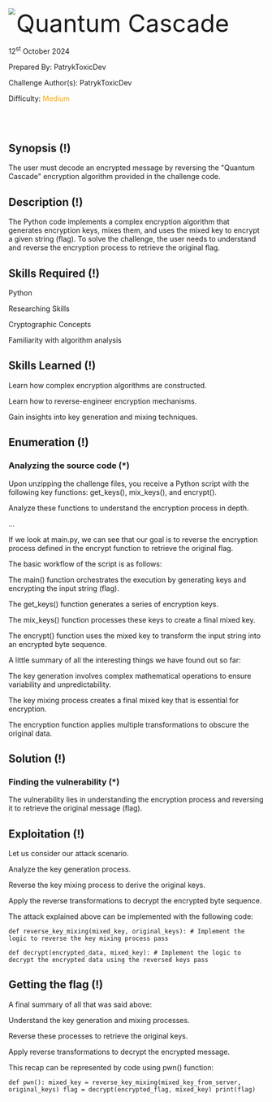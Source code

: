 <img src='https://github.com/hackthebox/public-templates/blob/master/assets/banner.png' style='zoom: 80%;' align=left /> <font size='10'>Quantum Cascade</font>

12<sup>st</sup> October 2024

Prepared By: PatrykToxicDev

Challenge Author(s): PatrykToxicDev

Difficulty: <font color='orange'>Medium</font>

<br><br>

## Synopsis (!)
The user must decode an encrypted message by reversing the "Quantum Cascade" encryption algorithm provided in the challenge code.

## Description (!)
The Python code implements a complex encryption algorithm that generates encryption keys, mixes them, and uses the mixed key to encrypt a given string (flag). To solve the challenge, the user needs to understand and reverse the encryption process to retrieve the original flag.

## Skills Required (!)
Python

Researching Skills

Cryptographic Concepts

Familiarity with algorithm analysis

## Skills Learned (!)
Learn how complex encryption algorithms are constructed.

Learn how to reverse-engineer encryption mechanisms.

Gain insights into key generation and mixing techniques.

## Enumeration (!)
### Analyzing the source code (*)
Upon unzipping the challenge files, you receive a Python script with the following key functions: get_keys(), mix_keys(), and encrypt().

Analyze these functions to understand the encryption process in depth.

...

If we look at main.py, we can see that our goal is to reverse the encryption process defined in the encrypt function to retrieve the original flag.

The basic workflow of the script is as follows:

The main() function orchestrates the execution by generating keys and encrypting the input string (flag).

The get_keys() function generates a series of encryption keys.

The mix_keys() function processes these keys to create a final mixed key.

The encrypt() function uses the mixed key to transform the input string into an encrypted byte sequence.

A little summary of all the interesting things we have found out so far:

The key generation involves complex mathematical operations to ensure variability and unpredictability.

The key mixing process creates a final mixed key that is essential for encryption.

The encryption function applies multiple transformations to obscure the original data.

## Solution (!)
### Finding the vulnerability (*)
The vulnerability lies in understanding the encryption process and reversing it to retrieve the original message (flag).

## Exploitation (!)

Let us consider our attack scenario.

Analyze the key generation process.

Reverse the key mixing process to derive the original keys.

Apply the reverse transformations to decrypt the encrypted byte sequence.

The attack explained above can be implemented with the following code:

``def reverse_key_mixing(mixed_key, original_keys):
    # Implement the logic to reverse the key mixing process
    pass``

``def decrypt(encrypted_data, mixed_key):
    # Implement the logic to decrypt the encrypted data using the reversed keys
    pass``
    
## Getting the flag (!)
A final summary of all that was said above:

Understand the key generation and mixing processes.

Reverse these processes to retrieve the original keys.

Apply reverse transformations to decrypt the encrypted message.

This recap can be represented by code using pwn() function:

``def pwn():
    mixed_key = reverse_key_mixing(mixed_key_from_server, original_keys)
    flag = decrypt(encrypted_flag, mixed_key)
    print(flag)``
